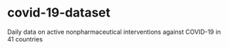 # covid-19-dataset
Daily data on active nonpharmaceutical interventions against COVID-19 in 41 countries
